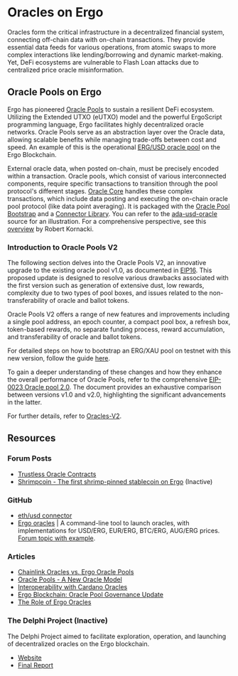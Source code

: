 # Oracles on Ergo

Oracles form the critical infrastructure in a decentralized financial system, connecting off-chain data with on-chain transactions. They provide essential data feeds for various operations, from atomic swaps to more complex interactions like lending/borrowing and dynamic market-making. Yet, DeFi ecosystems are vulnerable to Flash Loan attacks due to centralized price oracle misinformation.

## Oracle Pools on Ergo

Ergo has pioneered [Oracle Pools](https://ergoplatform.org/en/blog/2020-08-31-ergos-oracle-pools-and-what-they-mean-for-the-ecosystem/) to sustain a resilient DeFi ecosystem. Utilizing the Extended UTXO (eUTXO) model and the powerful ErgoScript programming language, Ergo facilitates highly decentralized oracle networks. Oracle Pools serve as an abstraction layer over the Oracle data, allowing scalable benefits while managing trade-offs between cost and speed. An example of this is the operational [ERG/USD oracle pool](https://explorer.ergoplatform.com/en/oracle-pools-list) on the Ergo Blockchain.

External oracle data, when posted on-chain, must be precisely encoded within a transaction. Oracle pools, which consist of various interconnected components, require specific transactions to transition through the pool protocol's different stages. [Oracle Core](https://github.com/ergoplatform/oracle-core) handles these complex transactions, which include data posting and executing the on-chain oracle pool protocol (like data point averaging). It is packaged with the [Oracle Pool Bootstrap](https://github.com/ergoplatform/oracle-core/tree/master/oracle-pool-bootstrap) and a [Connector Library](https://github.com/ergoplatform/oracle-core/tree/master/connectors/connector-lib). You can refer to the [ada-usd-oracle](https://github.com/ergoplatform/oracle-core/blob/master/scripts/ada-usd-oracle/oracle-config.yaml) source for an illustration. For a comprehensive perspective, see this [overview](https://github.com/Emurgo/Emurgo-Research/blob/master/oracles/Oracle-Pools.md) by Robert Kornacki.


### Introduction to Oracle Pools V2

The following section delves into the Oracle Pools V2, an innovative upgrade to the existing oracle pool v1.0, as documented in [EIP16](https://github.com/ergoplatform/eips/blob/eip16/eip-0016.md). This proposed update is designed to resolve various drawbacks associated with the first version such as generation of extensive dust, low rewards, complexity due to two types of pool boxes, and issues related to the non-transferability of oracle and ballot tokens.

Oracle Pools V2 offers a range of new features and improvements including a single pool address, an epoch counter, a compact pool box, a refresh box, token-based rewards, no separate funding process, reward accumulation, and transferability of oracle and ballot tokens.

For detailed steps on how to bootstrap an ERG/XAU pool on testnet with this new version, follow the guide [here](https://github.com/ergoplatform/oracle-core/blob/develop/docs/how_to_bootstrap.md).

To gain a deeper understanding of these changes and how they enhance the overall performance of Oracle Pools, refer to the comprehensive [EIP-0023 Oracle pool 2.0](https://github.com/ergoplatform/eips/pull/41). The document provides an exhaustive comparison between versions v1.0 and v2.0, highlighting the significant advancements in the latter.

For further details, refer to [Oracles-V2](oracles-v2.md).



## Resources

### Forum Posts

- [Trustless Oracle Contracts](https://www.ergoforum.org/t/trustless-oracle-contracts/3793)
- [Shrimpcoin - The first shrimp-pinned stablecoin on Ergo](https://www.ergoforum.org/t/shrimpcoin-the-first-shrimp-pinned-stablecoin-on-ergo/1381) (Inactive)

### GitHub

- [eth/usd connector](https://github.com/Luivatra/oracle-core/tree/eth-connector)
- [Ergo oracles](https://github.com/sininen-taivas/ergo-oracle) | A command-line tool to launch oracles, with implementations for USD/ERG, EUR/ERG, BTC/ERG, AUG/ERG prices. [Forum topic with example](https://www.ergoforum.org/t/erg-usd-oracle-on-top-of-ergo/119).

### Articles

- [Chainlink Oracles vs. Ergo Oracle Pools](https://ergoplatform.org/en/blog/2021-04-27-chainlink-oracles-vs-ergo-oracle-pools/)
- [Oracle Pools - A New Oracle Model](https://www.ergoforum.org/t/oracle-pools-a-new-oracle-model/263)
- [Interoperability with Cardano Oracles](https://ergoplatform.org/en/blog/2020-11-09-first-steps-towards-interoperability-with-cardano-oracles/)
- [Ergo Blockchain: Oracle Pool Governance Update](https://curiaregiscrypto.medium.com/ergo-blockchain-oracle-pool-governance-update-d078d58571b0)
- [The Role of Ergo Oracles](https://veriumfellow.medium.com/oracle-special-4e36cfa6a852)

### The Delphi Project (Inactive)

The Delphi Project aimed to facilitate exploration, operation, and launching of decentralized oracles on the Ergo blockchain. 

- [Website](https://delphiproject.org/#)
- [Final Report](https://hackmd.io/@abchris/S1dHZcwyc)

